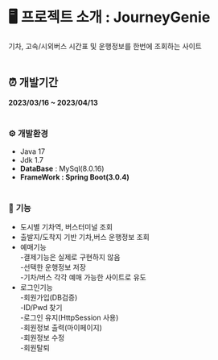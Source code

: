 # 🖥️ **프로젝트 소개 : JourneyGenie**


기차, 고속/시외버스 시간표 및 운행정보를 한번에 조회하는 사이트<br/><br/>

 
  
  
## ⏰ **개발기간**


**2023/03/16 ~ 2023/04/13**<br/><br/>


### ⚙️ **개발환경**

- Java 17
- Jdk 1.7
- **DataBase** : MySql(8.0.16)
- **FrameWork : Spring Boot(3.0.4)**<br/><br/>



### 📜 **기능**

- 도시별 기차역, 버스터미널 조회
- 출발지/도착지 기반 기차,버스 운행정보 조회
- 예매기능
  <br/>-결제기능은 실제로 구현하지 않음
  <br/>-선택한 운행정보 저장
  <br/>-기차/버스 각각 예매 가능한 사이트로 유도
- 로그인기능
  <br/>-회원가입(DB검증)
  <br/>-ID/Pwd 찾기
  <br/>-로그인 유지(HttpSession 사용)
  <br/>-회원정보 출력(마이페이지)
  <br/>-회원정보 수정
  <br/>-회원탈퇴

